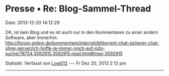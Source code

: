 Presse • Re: Blog-Sammel-Thread
===============================

Date: 2013-12-20 14:12:29

OK, ist kein Blog und es ist auch nur in den Kommentaren zu einer andern
Software, aber immerhin:
<http://forum.golem.de/kommentare/internet/bittorrent-chat-sicherer-chat-ohne-server/ich-hoffe-ja-immer-noch-auf-p2p-suche/78754,3592915,3592915,read.html#msg-3592915>

Statistik: Verfasst von
[Low012](http://forum.yacy-websuche.de/memberlist.php?mode=viewprofile&u=62)
--- Fr Dez 20, 2013 2:12 pm

------------------------------------------------------------------------
